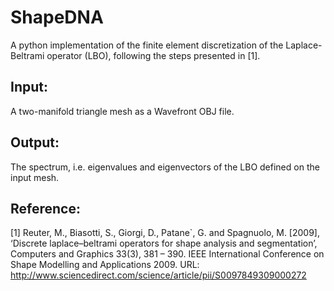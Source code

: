 # ShapeDNA



A python implementation of the finite element discretization of the Laplace-Beltrami operator (LBO), following the steps presented  in [1].


## Input:
A two-manifold triangle mesh as a Wavefront OBJ file.

## Output:
The spectrum, i.e. eigenvalues and eigenvectors of the LBO defined on the input mesh.


## Reference:
[1] Reuter, M., Biasotti, S., Giorgi, D., Patane`, G. and Spagnuolo, M. [2009], ‘Discrete laplace–beltrami operators for shape analysis and segmentation’, Computers and Graphics 33(3), 381 – 390. IEEE International Conference on Shape Modelling and Applications 2009. 
URL: http://www.sciencedirect.com/science/article/pii/S0097849309000272

